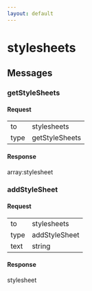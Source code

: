 ```yaml
---
layout: default
---
```


# stylesheets #

## Messages ##

### getStyleSheets ###

#### Request ####

<table>

<tr>
<td>to</td>
<td>stylesheets</td>
</tr>

<tr>
<td>type</td>
<td>getStyleSheets</td>
</tr>

</table>

#### Response ####
array:stylesheet

### addStyleSheet ###

#### Request ####

<table>

<tr>
<td>to</td>
<td>stylesheets</td>
</tr>

<tr>
<td>type</td>
<td>addStyleSheet</td>
</tr>

<tr>
<td>text</td>
<td>string</td>
</tr>

</table>

#### Response ####
stylesheet
